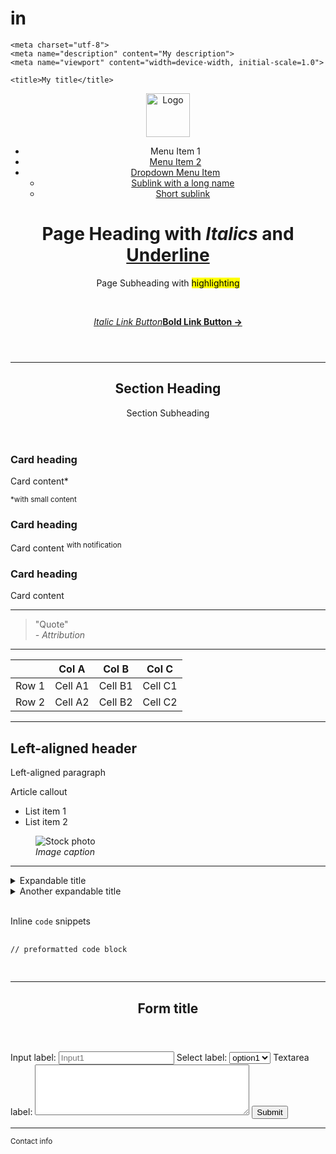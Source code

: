 # in

<!-- MVP.css quickstart template: https://github.com/andybrewer/mvp/ -->

<link rel="stylesheet" href="https://unpkg.com/mvp.css">

<!DOCTYPE html>
<html lang="en">

<head>
    <link rel="icon" href="https://via.placeholder.com/70x70">
    <link rel="stylesheet" href="./mvp.css">

    <meta charset="utf-8">
    <meta name="description" content="My description">
    <meta name="viewport" content="width=device-width, initial-scale=1.0">

    <title>My title</title>
</head>

<body>
    <header>
        <nav>
            <a href="/"><img alt="Logo" src="https://via.placeholder.com/200x70?text=Logo" height="70"></a>
            <ul>
                <li>Menu Item 1</li>
                <li><a href="#">Menu Item 2</a></li>
                <li><a href="#">Dropdown Menu Item</a>
                    <ul>
                        <li><a href="#">Sublink with a long name</a></li>
                        <li><a href="#">Short sublink</a></li>
                    </ul>
                </li>
            </ul>
        </nav>
        <h1>Page Heading with <i>Italics</i> and <u>Underline</u></h1>
        <p>Page Subheading with <mark>highlighting</mark></p>
        <br>
        <p><a href="#"><i>Italic Link Button</i></a><a href="#"><b>Bold Link Button &rarr;</b></a></p>
    </header>
    <main>
        <hr>
        <section>
            <header>
                <h2>Section Heading</h2>
                <p>Section Subheading</p>
            </header>
            <aside>
                <h3>Card heading</h3>
                <p>Card content*</p>
                <p><small>*with small content</small></p>
            </aside>
            <aside>
                <h3>Card heading</h3>
                <p>Card content <sup>with notification</sup></p>
            </aside>
            <aside>
                <h3>Card heading</h3>
                <p>Card content</p>
            </aside>
        </section>
        <hr>
        <section>
            <blockquote>
                "Quote"
                <footer><i>- Attribution</i></footer>
            </blockquote>
        </section>
        <hr>
        <section>
            <table>
                <thead>
                    <tr>
                        <th></th>
                        <th>Col A</th>
                        <th>Col B</th>
                        <th>Col C</th>
                    </tr>
                </thead>
                <tr>
                    <td>Row 1</td>
                    <td>Cell A1</td>
                    <td>Cell B1</td>
                    <td>Cell C1</td>
                </tr>
                <tr>
                    <td>Row 2</td>
                    <td>Cell A2</td>
                    <td>Cell B2</td>
                    <td>Cell C2</td>
                </tr>
            </table>
        </section>
        <hr>
        <article>
            <h2>Left-aligned header</h2>
            <p>Left-aligned paragraph</p>
            <aside>
                <p>Article callout</p>
            </aside>
            <ul>
                <li>List item 1</li>
                <li>List item 2</li>
            </ul>
            <figure>
                <img alt="Stock photo" src="https://via.placeholder.com/1080x500?text=Amazing+stock+photo">
                <figcaption><i>Image caption</i></figcaption>
            </figure>
        </article>
        <hr>
        <div>
            <details>
                <summary>Expandable title</summary>
                <p>Revealed content</p>
            </details>
            <details>
                <summary>Another expandable title</summary>
                <p>More revealed content</p>
            </details>
            <br>
            <p>Inline <code>code</code> snippets</p>
            <pre>
                <code>
// preformatted code block
                </code>
            </pre>
        </div>
        <hr>
        <section>
            <form>
                <header>
                    <h2>Form title</h2>
                </header>
                <label for="input1">Input label:</label>
                <input type="text" id="input1" name="input1" size="20" placeholder="Input1">
                <label for="select1">Select label:</label>
                <select id="select1">
                    <option value="option1">option1</option>
                    <option value="option2">option2</option>
                </select>
                <label for="textarea1">Textarea label:</label>
                <textarea cols="40" rows="5" id="textarea1"></textarea>
                <button type="submit">Submit</button>
            </form>
        </section>
    </main>
    <footer>
        <hr>
        <p>
            <small>Contact info</small>
        </p>
    </footer>
</body>

</html>
